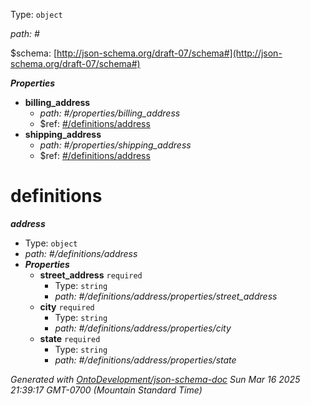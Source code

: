 Type: `object`

*path: #*

&#36;schema: [http://json-schema.org/draft-07/schema#](http://json-schema.org/draft-07/schema#)

***Properties***

 - <b id="propertiesbilling-address">billing_address</b>
	 - <i id="propertiesbilling-address">path: #/properties/billing_address</i>
	 - &#36;ref: [#/definitions/address](#/definitions/address)
 - <b id="propertiesshipping-address">shipping_address</b>
	 - <i id="propertiesshipping-address">path: #/properties/shipping_address</i>
	 - &#36;ref: [#/definitions/address](#/definitions/address)
# definitions

***address***

 - Type: `object`
 - <i id="definitionsaddress">path: #/definitions/address</i>
 - ***Properties***
	 - <b id="definitionsaddresspropertiesstreet-address">street_address</b> `required`
		 - Type: `string`
		 - <i id="definitionsaddresspropertiesstreet-address">path: #/definitions/address/properties/street_address</i>
	 - <b id="definitionsaddresspropertiescity">city</b> `required`
		 - Type: `string`
		 - <i id="definitionsaddresspropertiescity">path: #/definitions/address/properties/city</i>
	 - <b id="definitionsaddresspropertiesstate">state</b> `required`
		 - Type: `string`
		 - <i id="definitionsaddresspropertiesstate">path: #/definitions/address/properties/state</i>

*Generated with [OntoDevelopment/json-schema-doc](https://github.com/OntoDevelopment/json-schema-doc)* _Sun Mar 16 2025 21:39:17 GMT-0700 (Mountain Standard Time)_